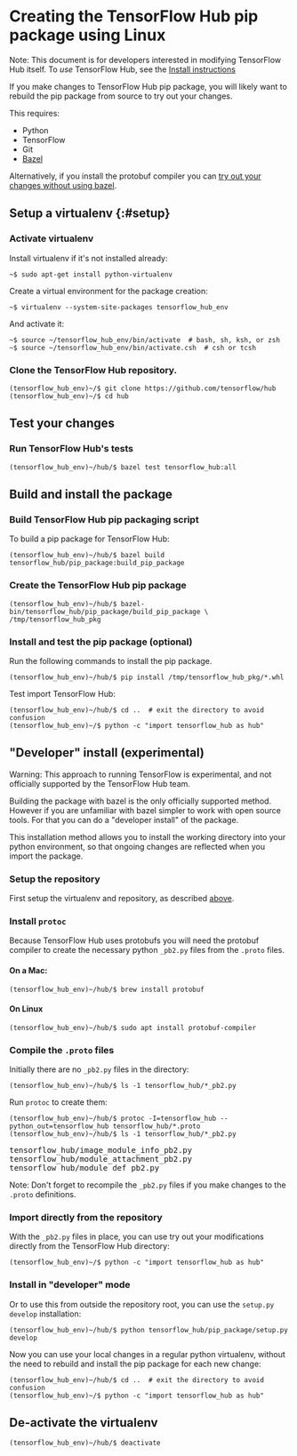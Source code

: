 <!--* freshness: { owner: 'akhorlin' reviewed: '2021-03-09' } *-->

<!-- Copyright 2018 The TensorFlow Hub Authors. All Rights Reserved.

Licensed under the Apache License, Version 2.0 (the "License");
you may not use this file except in compliance with the License.
You may obtain a copy of the License at

    http://www.apache.org/licenses/LICENSE-2.0

Unless required by applicable law or agreed to in writing, software
distributed under the License is distributed on an "AS IS" BASIS,
WITHOUT WARRANTIES OR CONDITIONS OF ANY KIND, either express or implied.
See the License for the specific language governing permissions and
limitations under the License.
=============================================================================-->

# Creating the TensorFlow Hub pip package using Linux

Note: This document is for developers interested in modifying TensorFlow Hub
itself. To _use_ TensorFlow Hub, see the [Install instructions](installation.md)

If you make changes to TensorFlow Hub pip package, you will likely want to
rebuild the pip package from source to try out your changes.

This requires:

*   Python
*   TensorFlow
*   Git
*   [Bazel](https://docs.bazel.build/versions/master/install.html)

Alternatively, if you install the protobuf compiler you can
[try out your changes without using bazel](#develop).

## Setup a virtualenv {:#setup}

### Activate virtualenv

Install virtualenv if it's not installed already:

```shell
~$ sudo apt-get install python-virtualenv
```

Create a virtual environment for the package creation:

```shell
~$ virtualenv --system-site-packages tensorflow_hub_env
```

And activate it:

```shell
~$ source ~/tensorflow_hub_env/bin/activate  # bash, sh, ksh, or zsh
~$ source ~/tensorflow_hub_env/bin/activate.csh  # csh or tcsh
```

### Clone the TensorFlow Hub repository.

```shell
(tensorflow_hub_env)~/$ git clone https://github.com/tensorflow/hub
(tensorflow_hub_env)~/$ cd hub
```

## Test your changes

### Run TensorFlow Hub's tests

```shell
(tensorflow_hub_env)~/hub/$ bazel test tensorflow_hub:all
```

## Build and install the package

### Build TensorFlow Hub pip packaging script

To build a pip package for TensorFlow Hub:

```shell
(tensorflow_hub_env)~/hub/$ bazel build tensorflow_hub/pip_package:build_pip_package
```

### Create the TensorFlow Hub pip package

```shell
(tensorflow_hub_env)~/hub/$ bazel-bin/tensorflow_hub/pip_package/build_pip_package \
/tmp/tensorflow_hub_pkg
```

### Install and test the pip package (optional)

Run the following commands to install the pip package.

```shell
(tensorflow_hub_env)~/hub/$ pip install /tmp/tensorflow_hub_pkg/*.whl
```

Test import TensorFlow Hub:

```shell
(tensorflow_hub_env)~/hub/$ cd ..  # exit the directory to avoid confusion
(tensorflow_hub_env)~/$ python -c "import tensorflow_hub as hub"
```

## "Developer" install (experimental)

<a id="develop"></a>

Warning: This approach to running TensorFlow is experimental, and not officially
supported by the TensorFlow Hub team.

Building the package with bazel is the only officially supported method. However
if you are unfamiliar with bazel simpler to work with open source tools. For
that you can do a "developer install" of the package.

This installation method allows you to install the working directory into your
python environment, so that ongoing changes are reflected when you import the
package.

### Setup the repository

First setup the virtualenv and repository, as described [above](#setup).

### Install `protoc`

Because TensorFlow Hub uses protobufs you will need the protobuf compiler to
create the necessary python `_pb2.py` files from the `.proto` files.

#### On a Mac:

```
(tensorflow_hub_env)~/hub/$ brew install protobuf
```

#### On Linux

```
(tensorflow_hub_env)~/hub/$ sudo apt install protobuf-compiler
```

### Compile the `.proto` files

Initially there are no `_pb2.py` files in the directory:

```
(tensorflow_hub_env)~/hub/$ ls -1 tensorflow_hub/*_pb2.py
```

Run `protoc` to create them:

```
(tensorflow_hub_env)~/hub/$ protoc -I=tensorflow_hub --python_out=tensorflow_hub tensorflow_hub/*.proto
(tensorflow_hub_env)~/hub/$ ls -1 tensorflow_hub/*_pb2.py
```

<pre>
tensorflow_hub/image_module_info_pb2.py
tensorflow_hub/module_attachment_pb2.py
tensorflow_hub/module_def_pb2.py
</pre>

Note: Don't forget to recompile the `_pb2.py` files if you make changes to the
`.proto` definitions.

### Import directly from the repository

With the `_pb2.py` files in place, you can use try out your modifications
directly from the TensorFlow Hub directory:

```
(tensorflow_hub_env)~/$ python -c "import tensorflow_hub as hub"
```

### Install in "developer" mode

Or to use this from outside the repository root, you can use the `setup.py
develop` installation:

```
(tensorflow_hub_env)~/hub/$ python tensorflow_hub/pip_package/setup.py develop
```

Now you can use your local changes in a regular python virtualenv, without the
need to rebuild and install the pip package for each new change:

```shell
(tensorflow_hub_env)~/hub/$ cd ..  # exit the directory to avoid confusion
(tensorflow_hub_env)~/$ python -c "import tensorflow_hub as hub"
```

## De-activate the virtualenv

```shell
(tensorflow_hub_env)~/hub/$ deactivate
```

